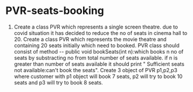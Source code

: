 # PVR-seats-booking
1) Create a class PVR which represents a single screen theatre. due to covid situation it has  decided to reduce the no of seats in cinema hall to 20. Create a class PVR which represents the movie theatre and containing 20 seats initially which need to booked. PVR class should consist of  method -- public void bookSeats(int n):which books n no of seats by substracting no from total  number of seats available. if n is greater than number of seats available it should print " Sufficient seats not available:can't book the seats". Create 3 object of PVR p1,p2,p3 where customer with p1 object will book 7 seats, p2 will try to book 10 seats and p3 will try  to book 8 seats.
